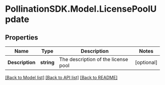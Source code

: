 
# PollinationSDK.Model.LicensePoolUpdate

## Properties

Name | Type | Description | Notes
------------ | ------------- | ------------- | -------------
**Description** | **string** | The description of the license pool | [optional] 

[[Back to Model list]](../README.md#documentation-for-models)
[[Back to API list]](../README.md#documentation-for-api-endpoints)
[[Back to README]](../README.md)

